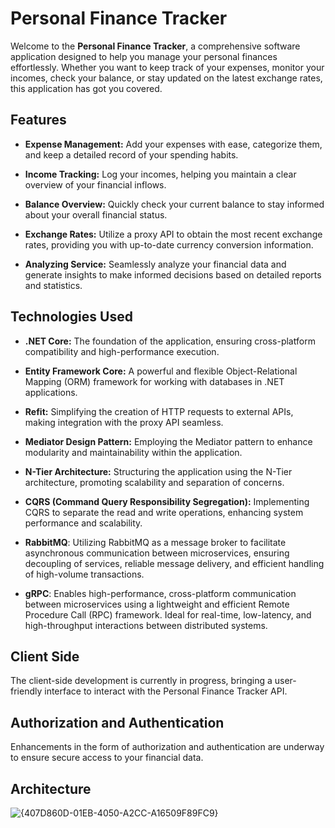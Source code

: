 # Personal Finance Tracker

Welcome to the **Personal Finance Tracker**, a comprehensive software application designed to help you manage your personal finances effortlessly. Whether you want to keep track of your expenses, monitor your incomes, check your balance, or stay updated on the latest exchange rates, this application has got you covered.

## Features
- **Expense Management:** Add your expenses with ease, categorize them, and keep a detailed record of your spending habits.

- **Income Tracking:** Log your incomes, helping you maintain a clear overview of your financial inflows.

- **Balance Overview:** Quickly check your current balance to stay informed about your overall financial status.

- **Exchange Rates:** Utilize a proxy API to obtain the most recent exchange rates, providing you with up-to-date currency conversion information.

- **Analyzing Service:** Seamlessly analyze your financial data and generate insights to make informed decisions based on detailed reports and statistics.

## Technologies Used
- **.NET Core:** The foundation of the application, ensuring cross-platform compatibility and high-performance execution.

- **Entity Framework Core:** A powerful and flexible Object-Relational Mapping (ORM) framework for working with databases in .NET applications.

- **Refit:** Simplifying the creation of HTTP requests to external APIs, making integration with the proxy API seamless.

- **Mediator Design Pattern:** Employing the Mediator pattern to enhance modularity and maintainability within the application.

- **N-Tier Architecture:** Structuring the application using the N-Tier architecture, promoting scalability and separation of concerns.

- **CQRS (Command Query Responsibility Segregation):** Implementing CQRS to separate the read and write operations, enhancing system performance and scalability.
  
- **RabbitMQ**: Utilizing RabbitMQ as a message broker to facilitate asynchronous communication between microservices, ensuring decoupling of services, reliable message delivery, and efficient handling of high-volume transactions.
- **gRPC**: Enables high-performance, cross-platform communication between microservices using a lightweight and efficient Remote Procedure Call (RPC) framework. Ideal for real-time, low-latency, and high-throughput interactions between distributed systems.

## Client Side
The client-side development is currently in progress, bringing a user-friendly interface to interact with the Personal Finance Tracker API.

## Authorization and Authentication
Enhancements in the form of authorization and authentication are underway to ensure secure access to your financial data.

## Architecture
![{407D860D-01EB-4050-A2CC-A16509F89FC9}](https://github.com/user-attachments/assets/089a0166-2b7b-4cab-91d2-077946837529)




